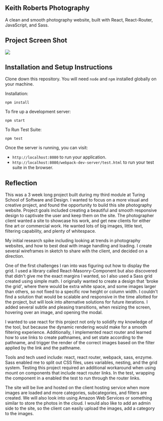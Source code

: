 ## Keith Roberts Photography  

A clean and smooth photography website, built with React, React-Router, JavaScript, and Sass.   

## Project Screen Shot   

![](http://recordit.co/BaUjP3iSww)

## Installation and Setup Instructions

Clone down this repository. You will need `node` and `npm` installed globally on your machine.  

Installation:

`npm install`  

To fire up a development server:

`npm start`  

To Run Test Suite:  

`npm test`  

Once the server is running, you can visit:

* `http://localhost:8080` to run your application.   
* `http://localhost:8080/webpack-dev-server/test.html` to run your test suite in the browser.   

## Reflection

This was a 3 week long project built during my third module at Turing School of Software and Design. I wanted to    focus on a more visual and creative project, and found the opportunity to build this site photography website.  Project goals included creating a beautiful and smooth responsive design to captivate the user and keep them on the site.  The photographer client wanted a site to showcase his work, and get new clients for either fine art or commercial work.  He wanted lots of big images, little text, filtering capability, and plenty of whitespace.   

My initial research spike including looking at trends in photography websites, and how to best deal with image handling and loading.  I create several wireframes in sketch to share with the client, and decided on a direction.   

One of the first challenges I ran into was figuring out how to display the grid.  I used a library called React-Masonry-Component but also discovered that didn't give me the exact margins I wanted, so I also used a Sass grid created using simple math.  I originally wanted to create a design that 'broke the grid', where there would be extra white space, and some images larger than others, so not fixed to a specific row height or column width.  I couldn't find a solution that would be scalable and responsive in the time allotted for the project, but will look into alternative solutions for future iterations.  I added several subtle and pleasing transitions, when resizing the screen, hovering over an image, and opening the modal.   

I wanted to use react for this project not only to solidify my knowledge of the tool, but because the dynamic rendering would make for a smooth filtering experience.  Additionally, I implemented react router and learned how to use links to create pathnames, and set state according to the pathname, and trigger the render of the correct images based on the filter applied by the link and the pathname.   

Tools and tech used include: react, react router, webpack, sass, enzyme.  Sass enabled me to split out CSS files, uses variables, nesting, and the grid system.  Testing this project required an additional workaround when using mount on components that include react router links.  In the test, wrapping the component in a <MemoryRouter> enabled the test to run through the router links.   

The site will be live and hosted on the client hosting service when more images are loaded and more categories, subcategories, and filters are created.  We will also look into using Amazon Web Services or something similar to store the photos in the cloud.  I would also like to add an admin side to the site, so the client can easily upload the images, add a category to the images.   
